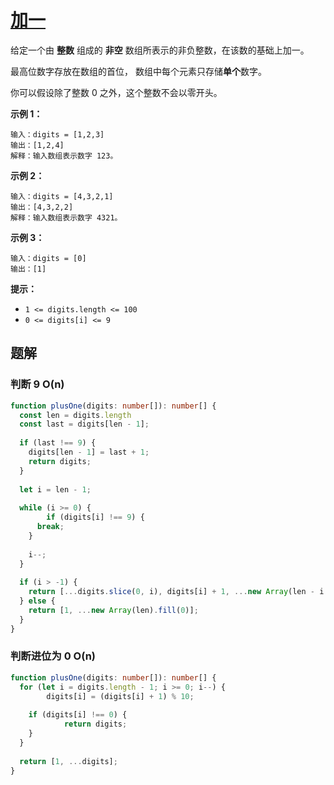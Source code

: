 # [加一](https://leetcode.cn/problems/plus-one/)

给定一个由 **整数** 组成的 **非空** 数组所表示的非负整数，在该数的基础上加一。

最高位数字存放在数组的首位， 数组中每个元素只存储**单个**数字。

你可以假设除了整数 0 之外，这个整数不会以零开头。

 

**示例 1：**

```
输入：digits = [1,2,3]
输出：[1,2,4]
解释：输入数组表示数字 123。
```

**示例 2：**

```
输入：digits = [4,3,2,1]
输出：[4,3,2,2]
解释：输入数组表示数字 4321。
```

**示例 3：**

```
输入：digits = [0]
输出：[1]
```

 

**提示：**

- `1 <= digits.length <= 100`
- `0 <= digits[i] <= 9`

## 题解

### 判断 9 O(n)

```typescript
function plusOne(digits: number[]): number[] {
  const len = digits.length
  const last = digits[len - 1];
  
  if (last !== 9) {
    digits[len - 1] = last + 1;
    return digits;
  }
  
  let i = len - 1;
  
  while (i >= 0) {
		if (digits[i] !== 9) {
      break;
    }
    
    i--;
  }
  
  if (i > -1) {
    return [...digits.slice(0, i), digits[i] + 1, ...new Array(len - i - 1).fill(0)];
  } else {
    return [1, ...new Array(len).fill(0)];
  }
}
```



### 判断进位为 0 O(n)

```typescript
function plusOne(digits: number[]): number[] {
  for (let i = digits.length - 1; i >= 0; i--) {
		digits[i] = (digits[i] + 1) % 10;
    
    if (digits[i] !== 0) {
			return digits;
    }
  }
  
  return [1, ...digits];
}
```

